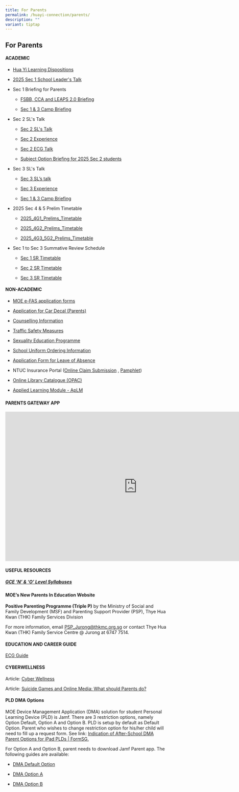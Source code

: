 ```yaml
---
title: For Parents
permalink: /huayi-connection/parents/
description: ""
variant: tiptap
---
```

<h2>For Parents</h2>
<h4>ACADEMIC</h4>
<ul data-tight="true" class="tight">
<li>
<p><a href="/files/2025_Learning_Dispositions___School_website_CL_ML__final__new.pdf" rel="noopener nofollow" target="_blank">Hua Yi Learning Dispositions</a>
</p>
</li>
<li>
<p><a href="/files/2025/2025_SL_Talk_for_Parents__Sec_1__ForUpload.pdf" rel="noopener noreferrer nofollow" target="_blank">2025 Sec 1 School Leader's Talk</a>
</p>
</li>
<li>
<p>Sec 1 Briefing for Parents</p>
<ul data-tight="true" class="tight">
<li>
<p><a href="/files/2025/2025_Sec_1_Briefing_for_Parents__FSBB__CCA__LEAPS2_0__sch_website.pdf" rel="noopener nofollow" target="_blank">FSBB, CCA and LEAPS 2.0 Briefing</a>
</p>
</li>
<li>
<p><a href="/files/2025/Sec_1___3_Camp_Briefing__School_website.pdf" rel="noopener nofollow" target="_blank">Sec 1 &amp; 3 Camp Briefing</a>
</p>
</li>
</ul>
</li>
<li>
<p>Sec 2 SL's Talk</p>
<ul data-tight="true" class="tight">
<li>
<p><a href="/files/2025/Sec_2_SL_s_Talk_ver2.pdf" rel="noopener nofollow" target="_blank">Sec 2 SL's Talk</a>
</p>
</li>
<li>
<p><a href="/files/2025/Sec_2_Experience.pdf" rel="noopener noreferrer nofollow" target="_blank">Sec 2 Experience</a>
</p>
</li>
<li>
<p><a href="/files/2025/Sec_2_ECG_Talk.pdf" rel="noopener noreferrer nofollow" target="_blank">Sec 2 ECG Talk</a>
</p>
</li>
<li>
<p><a href="/files/2025/Subject_Option_Briefing_for_2025_Sec_2_students.pdf" rel="noopener noreferrer nofollow" target="_blank">Subject Option Briefing for 2025 Sec 2 students</a>
</p>
</li>
</ul>
</li>
<li>
<p>Sec 3 SL's Talk</p>
<ul data-tight="true" class="tight">
<li>
<p><a href="/files/2025/Sec_3_SL_s_Talk__School_website.pdf" rel="noopener nofollow" target="_blank">Sec 3 SL’s talk</a>
</p>
</li>
<li>
<p><a href="/files/2025/Sec_3_School_Experience__School_website.pdf" rel="noopener nofollow" target="_blank">Sec 3 Experience</a>
</p>
</li>
<li>
<p><a href="/files/2025/Sec_1___3_Camp_Briefing__School_website.pdf" rel="noopener nofollow" target="_blank">Sec 1 &amp; 3 Camp Briefing</a>
</p>
</li>
</ul>
</li>
</ul>
<ul data-tight="true" class="tight">
<li>
<p>2025 Sec 4 &amp; 5 Prelim Timetable</p>
<ul data-tight="true" class="tight">
<li>
<p><a href="/files/2025/2025_4G1_Prelims_Timetable.pdf" rel="noopener nofollow" target="_blank">2025_4G1_Prelims_Timetable</a>
</p>
</li>
<li>
<p><a href="/files/2025/2025_4G2_Prelims_Timetable.pdf" rel="noopener nofollow" target="_blank">2025_4G2_Prelims_Timetable</a>
</p>
</li>
<li>
<p><a href="/files/2025/2025_4G3_5G2_Prelims_Timetable.pdf" rel="noopener nofollow" target="_blank">2025_4G3_5G2_Prelims_Timetable</a>
</p>
</li>
</ul>
</li>
<li>
<p>Sec 1 to Sec 3 Summative Review Schedule</p>
<ul data-tight="true" class="tight">
<li>
<p><a href="/files/2025/2025_SR_Timetable_Sec_1.pdf" rel="noopener nofollow" target="_blank">Sec 1 SR Timetable</a>
</p>
</li>
<li>
<p><a href="/files/2025/2025_SR_Timetable_Sec_2.pdf" rel="noopener nofollow" target="_blank">Sec 2 SR Timetable</a>
</p>
</li>
<li>
<p><a href="/files/2025/2025_SR_Timetable_Sec_3.pdf" rel="noopener nofollow" target="_blank">Sec 3 SR Timetable</a>
</p>
</li>
</ul>
</li>
</ul>
<h4>NON-ACADEMIC</h4>
<ul data-tight="true" class="tight">
<li>
<p><a href="https://form.gov.sg/6666a548f71e023bcbe7c9b7" rel="noopener nofollow" target="_blank">MOE e-FAS application forms</a>
</p>
</li>
<li>
<p><a href="https://go.gov.sg/hysscardecal" rel="noopener nofollow" target="_blank">Application for Car Decal (Parents)</a>
</p>
</li>
<li>
<p><a href="https://staging.d24qp50d0iaegk.amplifyapp.com/files/Student%20handbook%202022_Counselling%20info%20June12.pdf" rel="noopener noreferrer nofollow" target="_blank">Counselling Information</a>
</p>
</li>
<li>
<p><a href="https://staging.d24qp50d0iaegk.amplifyapp.com/latest-updates/tsm/" rel="noopener noreferrer nofollow" target="_blank">Traffic Safety Measures</a>
</p>
</li>
<li>
<p><a href="https://staging.d24qp50d0iaegk.amplifyapp.com/sex-ed/" rel="noopener noreferrer nofollow" target="_blank">Sexuality Education Programme</a>
</p>
</li>
<li>
<p><a href="https://staging.d24qp50d0iaegk.amplifyapp.com/files/SchoolUniformOrderInfo.pdf" rel="noopener noreferrer nofollow" target="_blank">School Uniform Ordering Information</a>
</p>
</li>
<li>
<p><a href="https://form.gov.sg/60c010245259b6001101815d" rel="noopener noreferrer nofollow" target="_blank">Application Form for Leave of Absence</a>
</p>
</li>
<li>
<p>NTUC Insurance Portal (<a href="https://studentgpa.incomegroupins.com.sg/#/" rel="noopener noreferrer nofollow" target="_blank">Online Claim Submission</a> ,
<a href="/files/2025 Sec 1 Registration/Product_Fact_Sheet__Year_2025_.pdf" rel="noopener nofollow" target="_blank">Pamphlet</a>)</p>
</li>
<li>
<p><a href="https://schoolibrary.moe.edu.sg/huayisec" rel="noopener noreferrer nofollow" target="_blank">Online Library Catalogue (OPAC)</a>
</p>
</li>
<li>
<p><a href="https://www.moe.gov.sg/secondary/schools-offering-full-sbb/school-specific-opportunities/applied-learning-modules" rel="noopener nofollow" target="_blank">Applied Learning Module - ApLM</a>
</p>
</li>
</ul>
<h5></h5>
<h4>PARENTS GATEWAY APP</h4>
<div class="iframe-wrapper">
<iframe height="467" width="824" allowfullscreen="true" frameborder="0" src="https://www.youtube.com/embed/tW9jwyuovOo"></iframe>
</div>
<h4>USEFUL RESOURCES</h4>
<h5><strong><a href="https://www.seab.gov.sg/" rel="noopener noreferrer nofollow" target="_blank">GCE ‘N’ &amp; ‘O’ Level Syllabuses</a></strong></h5>
<h4>MOE’s New Parents In Education Website</h4>
<p><strong>Positive Parenting Programme (Triple P)</strong>&nbsp;by the Ministry
of Social and Family Development (MSF) and Parenting Support Provider (PSP),
Thye Hua Kwan (THK) Family Services Division</p>
<p>For more information, email&nbsp;<a href="mailto:PSP_Jurong@thkmc.org.sg" rel="noopener noreferrer nofollow" target="_blank">PSP_Jurong@thkmc.org.sg</a>&nbsp;or
contact Thye Hua Kwan (THK) Family Service Centre @ Jurong at 6747 7514.</p>
<h4>EDUCATION AND CAREER GUIDE</h4>
<p><a href="https://www.moe.gov.sg/education-in-sg/our-programmes/education-and-career-guidance/overview" rel="noopener noreferrer nofollow" target="_blank">ECG Guide</a>
</p>
<h4>CYBERWELLNESS</h4>
<p>Article:&nbsp;<a href="https://www.schoolbag.edu.sg/story-tag/cyber-wellness/#:~:text=14%20March%2C%202025&amp;text=20%20September%2C%202024&amp;text=21%20June%2C%202024&amp;text=31%20May%2C%202024&amp;text=3%20May%2C%202024&amp;text=%E2%8C%88%20How%20much%20is%20too%20much%20information%3F" rel="noopener noreferrer nofollow" target="_blank">Cyber Wellness</a>
</p>
<p>Article:&nbsp;<a href="https://www.schoolbag.edu.sg/story/suicide-games-and-online-media-what-should-parents-do?utm_source=tr.im&amp;utm_medium=no_referer&amp;utm_campaign=tr.im%2F1yNMt&amp;utm_content=direct_input" rel="noopener noreferrer nofollow" target="_blank">Suicide Games and Online Media: What should Parents do?</a>
</p>
<h4>PLD DMA Options</h4>
<p>MOE Device Management Application (DMA) solution for student Personal
Learning Device (PLD) is Jamf. There are 3 restriction options, namely
Option Default, Option A and Option B. PLD is setup by default as Default
Option. Parent who wishes to change restriction option for his/her child
will need to fill up a request form. See link: <a href="https://form.gov.sg/671aef83c5e90c8bcae4de63" rel="noopener noreferrer nofollow" target="_blank">Indication of After-School DMA Parent Options for iPad PLDs | FormSG.</a>
</p>
<p>For Option A and Option B, parent needs to download Jamf Parent app. The
following guides are available:</p>
<ul data-tight="true" class="tight">
<li>
<p><a href="/files/2025/iPad_DMA_Parent_Guide_for_Default_Option.pdf" rel="noopener nofollow" target="_blank">DMA Default Option</a>
</p>
</li>
<li>
<p><a href="/files/2025/iPad_DMA_Parent_Guide_for_Option_A.pdf" rel="noopener nofollow" target="_blank">DMA Option A</a>
</p>
</li>
<li>
<p><a href="/files/2025/iPad_DMA_Parent_Guide_for_Option_B.pdf" rel="noopener nofollow" target="_blank">DMA Option B</a>
</p>
</li>
</ul>
<p></p>